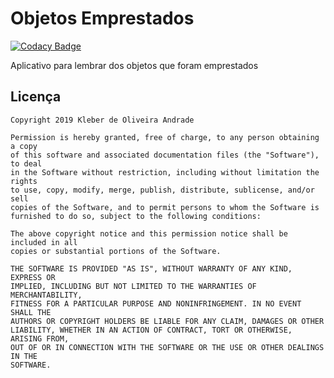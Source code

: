 # Objetos Emprestados

[![Codacy Badge](https://api.codacy.com/project/badge/Grade/ab194461cc6b4aa98637abe36320113f)](https://app.codacy.com/app/kleberandrade/objetos-emprestados-xamarin?utm_source=github.com&utm_medium=referral&utm_content=kleberandrade/objetos-emprestados-xamarin&utm_campaign=Badge_Grade_Dashboard)

Aplicativo para lembrar dos objetos que foram emprestados

## Licença

    Copyright 2019 Kleber de Oliveira Andrade
    
    Permission is hereby granted, free of charge, to any person obtaining a copy
    of this software and associated documentation files (the "Software"), to deal
    in the Software without restriction, including without limitation the rights
    to use, copy, modify, merge, publish, distribute, sublicense, and/or sell
    copies of the Software, and to permit persons to whom the Software is
    furnished to do so, subject to the following conditions:
    
    The above copyright notice and this permission notice shall be included in all
    copies or substantial portions of the Software.
    
    THE SOFTWARE IS PROVIDED "AS IS", WITHOUT WARRANTY OF ANY KIND, EXPRESS OR
    IMPLIED, INCLUDING BUT NOT LIMITED TO THE WARRANTIES OF MERCHANTABILITY,
    FITNESS FOR A PARTICULAR PURPOSE AND NONINFRINGEMENT. IN NO EVENT SHALL THE
    AUTHORS OR COPYRIGHT HOLDERS BE LIABLE FOR ANY CLAIM, DAMAGES OR OTHER
    LIABILITY, WHETHER IN AN ACTION OF CONTRACT, TORT OR OTHERWISE, ARISING FROM,
    OUT OF OR IN CONNECTION WITH THE SOFTWARE OR THE USE OR OTHER DEALINGS IN THE
    SOFTWARE.

